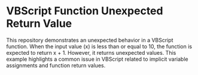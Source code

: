 # VBScript Function Unexpected Return Value

This repository demonstrates an unexpected behavior in a VBScript function. When the input value (x) is less than or equal to 10, the function is expected to return x + 1. However, it returns unexpected values.  This example highlights a common issue in VBScript related to implicit variable assignments and function return values.